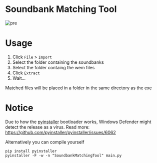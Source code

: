 # Soundbank Matching Tool

![pre](https://i.postimg.cc/FRr6JWzK/download.png)

# Usage
1. Click `File` > `Import`
2. Select the folder containing the soundbanks
3. Select the folder containg the wem files
4. Click `Extract`
5. Wait...

Matched files will be placed in a folder in the same directory as the exe

# Notice

Due to how the [pyinstaller](https://github.com/pyinstaller/pyinstaller) bootloader works, Windows Defender might detect the release as a virus. Read more: https://github.com/pyinstaller/pyinstaller/issues/6062

Alternatively you can compile yourself

```
pip install pyinstaller
pyinstaller -F -w -n "SoundbankMatchingTool" main.py
```
